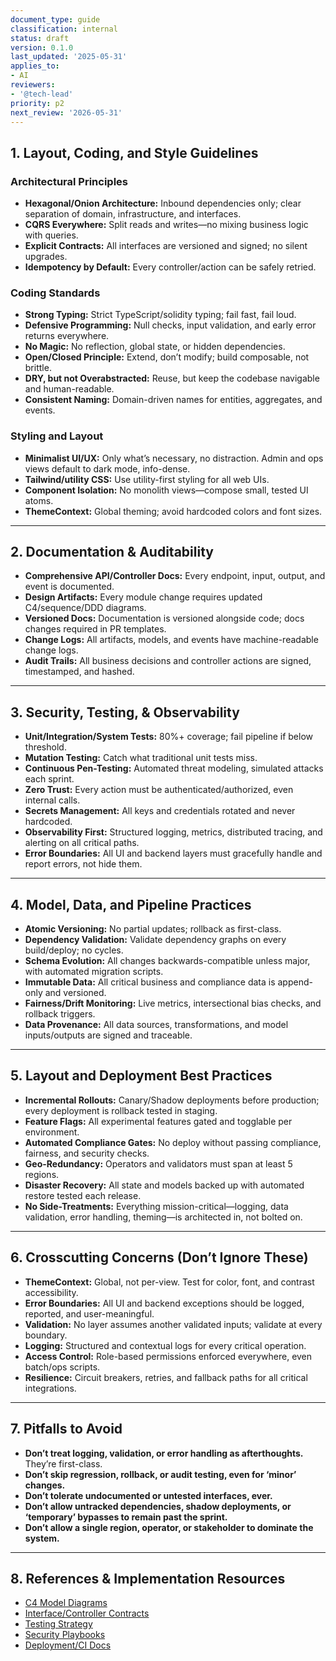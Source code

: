 ```yaml
---
document_type: guide
classification: internal
status: draft
version: 0.1.0
last_updated: '2025-05-31'
applies_to:
- AI
reviewers:
- '@tech-lead'
priority: p2
next_review: '2026-05-31'
---
```


## 1. Layout, Coding, and Style Guidelines

### Architectural Principles

* **Hexagonal/Onion Architecture:** Inbound dependencies only; clear separation of domain, infrastructure, and interfaces.
* **CQRS Everywhere:** Split reads and writes—no mixing business logic with queries.
* **Explicit Contracts:** All interfaces are versioned and signed; no silent upgrades.
* **Idempotency by Default:** Every controller/action can be safely retried.

### Coding Standards

* **Strong Typing:** Strict TypeScript/solidity typing; fail fast, fail loud.
* **Defensive Programming:** Null checks, input validation, and early error returns everywhere.
* **No Magic:** No reflection, global state, or hidden dependencies.
* **Open/Closed Principle:** Extend, don’t modify; build composable, not brittle.
* **DRY, but not Overabstracted:** Reuse, but keep the codebase navigable and human-readable.
* **Consistent Naming:** Domain-driven names for entities, aggregates, and events.

### Styling and Layout

* **Minimalist UI/UX:** Only what’s necessary, no distraction. Admin and ops views default to dark mode, info-dense.
* **Tailwind/utility CSS:** Use utility-first styling for all web UIs.
* **Component Isolation:** No monolith views—compose small, tested UI atoms.
* **ThemeContext:** Global theming; avoid hardcoded colors and font sizes.

---

## 2. Documentation & Auditability

* **Comprehensive API/Controller Docs:** Every endpoint, input, output, and event is documented.
* **Design Artifacts:** Every module change requires updated C4/sequence/DDD diagrams.
* **Versioned Docs:** Documentation is versioned alongside code; docs changes required in PR templates.
* **Change Logs:** All artifacts, models, and events have machine-readable change logs.
* **Audit Trails:** All business decisions and controller actions are signed, timestamped, and hashed.

---

## 3. Security, Testing, & Observability

* **Unit/Integration/System Tests:** 80%+ coverage; fail pipeline if below threshold.
* **Mutation Testing:** Catch what traditional unit tests miss.
* **Continuous Pen-Testing:** Automated threat modeling, simulated attacks each sprint.
* **Zero Trust:** Every action must be authenticated/authorized, even internal calls.
* **Secrets Management:** All keys and credentials rotated and never hardcoded.
* **Observability First:** Structured logging, metrics, distributed tracing, and alerting on all critical paths.
* **Error Boundaries:** All UI and backend layers must gracefully handle and report errors, not hide them.

---

## 4. Model, Data, and Pipeline Practices

* **Atomic Versioning:** No partial updates; rollback as first-class.
* **Dependency Validation:** Validate dependency graphs on every build/deploy; no cycles.
* **Schema Evolution:** All changes backwards-compatible unless major, with automated migration scripts.
* **Immutable Data:** All critical business and compliance data is append-only and versioned.
* **Fairness/Drift Monitoring:** Live metrics, intersectional bias checks, and rollback triggers.
* **Data Provenance:** All data sources, transformations, and model inputs/outputs are signed and traceable.

---

## 5. Layout and Deployment Best Practices

* **Incremental Rollouts:** Canary/Shadow deployments before production; every deployment is rollback tested in staging.
* **Feature Flags:** All experimental features gated and togglable per environment.
* **Automated Compliance Gates:** No deploy without passing compliance, fairness, and security checks.
* **Geo-Redundancy:** Operators and validators must span at least 5 regions.
* **Disaster Recovery:** All state and models backed up with automated restore tested each release.
* **No Side-Treatments:** Everything mission-critical—logging, data validation, error handling, theming—is architected in, not bolted on.

---

## 6. Crosscutting Concerns (Don’t Ignore These)

* **ThemeContext:** Global, not per-view. Test for color, font, and contrast accessibility.
* **Error Boundaries:** All UI and backend exceptions should be logged, reported, and user-meaningful.
* **Validation:** No layer assumes another validated inputs; validate at every boundary.
* **Logging:** Structured and contextual logs for every critical operation.
* **Access Control:** Role-based permissions enforced everywhere, even batch/ops scripts.
* **Resilience:** Circuit breakers, retries, and fallback paths for all critical integrations.

---

## 7. Pitfalls to Avoid

* **Don’t treat logging, validation, or error handling as afterthoughts.** They’re first-class.
* **Don’t skip regression, rollback, or audit testing, even for ‘minor’ changes.**
* **Don’t tolerate undocumented or untested interfaces, ever.**
* **Don’t allow untracked dependencies, shadow deployments, or ‘temporary’ bypasses to remain past the sprint.**
* **Don’t allow a single region, operator, or stakeholder to dominate the system.**

---

## 8. References & Implementation Resources

* [C4 Model Diagrams](./ARCHITECTURE.md)
* [Interface/Controller Contracts](./Controllers/)
* [Testing Strategy](./TESTING.md)
* [Security Playbooks](./SECURITY.md)
* [Deployment/CI Docs](./DEPLOYMENT.md)